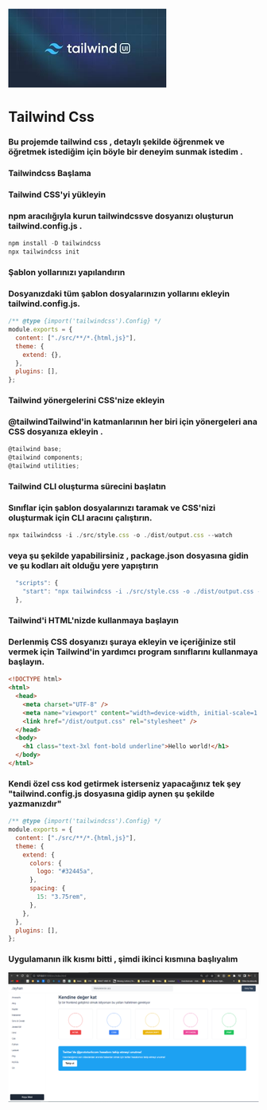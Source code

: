 ![img](download.jpg)

# Tailwind Css

### Bu projemde tailwind css , detaylı şekilde öğrenmek ve öğretmek istediğim için böyle bir deneyim sunmak istedim .

### Tailwindcss Başlama

### Tailwind CSS'yi yükleyin

### npm aracılığıyla kurun tailwindcssve dosyanızı oluşturun tailwind.config.js .

```js
npm install -D tailwindcss
npx tailwindcss init
```

### Şablon yollarınızı yapılandırın

### Dosyanızdaki tüm şablon dosyalarınızın yollarını ekleyin tailwind.config.js.

```js
/** @type {import('tailwindcss').Config} */
module.exports = {
  content: ["./src/**/*.{html,js}"],
  theme: {
    extend: {},
  },
  plugins: [],
};
```

### Tailwind yönergelerini CSS'nize ekleyin

### @tailwindTailwind'in katmanlarının her biri için yönergeleri ana CSS dosyanıza ekleyin .

```js
@tailwind base;
@tailwind components;
@tailwind utilities;
```

### Tailwind CLI oluşturma sürecini başlatın

### Sınıflar için şablon dosyalarınızı taramak ve CSS'nizi oluşturmak için CLI aracını çalıştırın.

```jsx
npx tailwindcss -i ./src/style.css -o ./dist/output.css --watch
```

### veya şu şekilde yapabilirsiniz , package.json dosyasına gidin ve şu kodları ait olduğu yere yapıştırın

```js
  "scripts": {
    "start": "npx tailwindcss -i ./src/style.css -o ./dist/output.css --watch"
  },
```

### Tailwind'i HTML'nizde kullanmaya başlayın

### Derlenmiş CSS dosyanızı şuraya ekleyin <head>ve içeriğinize stil vermek için Tailwind'in yardımcı program sınıflarını kullanmaya başlayın.

```html
<!DOCTYPE html>
<html>
  <head>
    <meta charset="UTF-8" />
    <meta name="viewport" content="width=device-width, initial-scale=1.0" />
    <link href="/dist/output.css" rel="stylesheet" />
  </head>
  <body>
    <h1 class="text-3xl font-bold underline">Hello world!</h1>
  </body>
</html>
```

### Kendi özel css kod getirmek isterseniz yapacağınız tek şey "tailwind.config.js dosyasına gidip aynen şu şekilde yazmanızdır"

```jsx
/** @type {import('tailwindcss').Config} */
module.exports = {
  content: ["./src/**/*.{html,js}"],
  theme: {
    extend: {
      colors: {
        logo: "#32445a",
      },
      spacing: {
        15: "3.75rem",
      },
    },
  },
  plugins: [],
};
```

### Uygulamanın ilk kısmı bitti , şimdi ikinci kısmına başlıyalım

![img](Capture.PNG)
